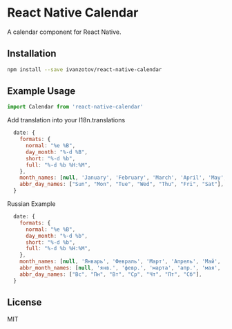 # React Native Calendar

A calendar component for React Native.

## Installation

```bash
npm install --save ivanzotov/react-native-calendar
```

## Example Usage

```javascript
import Calendar from 'react-native-calendar'
```

Add translation into your I18n.translations

```javascript
  date: {
    formats: {
      normal: "%e %B",
      day_month: "%-d %B",
      short: "%-d %b",
      full: "%-d %b %H:%M",
    },
    month_names: [null, 'January', 'February', 'March', 'April', 'May', 'June', 'July', 'August', 'September', 'October', 'November', 'December'],
    abbr_day_names: ["Sun", "Mon", "Tue", "Wed", "Thu", "Fri", "Sat"],
  }
```

Russian Example

```javascript
  date: {
    formats: {
      normal: "%e %B",
      day_month: "%-d %b",
      short: "%-d %b",
      full: "%-d %b %H:%M",
    },
    month_names: [null, 'Январь', 'Февраль', 'Март', 'Апрель', 'Май', 'Июнь', 'Июль', 'Август', 'Сентябрь', 'Октябрь', 'Ноябрь', 'Декабрь'],
    abbr_month_names: [null, 'янв.', 'февр.', 'марта', 'апр.', 'мая', 'июня', 'июля', 'авг.', 'сент.', 'окт.', 'нояб.', 'дек.'],
    abbr_day_names: ["Вс", "Пн", "Вт", "Ср", "Чт", "Пт", "Сб"],
  }
```

## License

MIT
